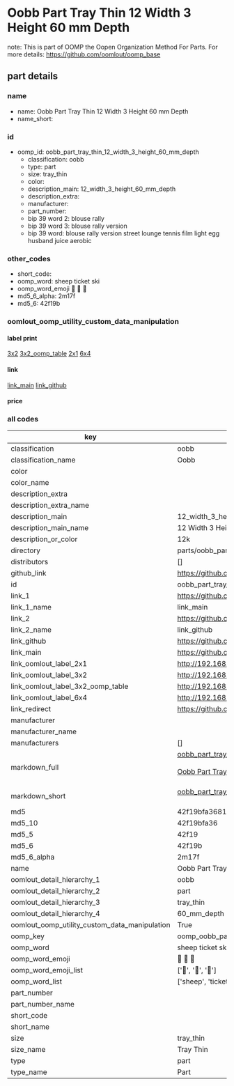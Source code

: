 # Oobb Part Tray Thin 12 Width 3 Height 60 mm Depth  

note: This is part of OOMP the Oopen Organization Method For Parts. For more details: https://github.com/oomlout/oomp_base

##  part details
  







### name
* name: Oobb Part Tray Thin 12 Width 3 Height 60 mm Depth
* name_short: 
### id
* oomp_id: oobb_part_tray_thin_12_width_3_height_60_mm_depth
  * classification: oobb
  * type: part
  * size: tray_thin
  * color: 
  * description_main: 12_width_3_height_60_mm_depth
  * description_extra: 
  * manufacturer: 
  * part_number: 
  * bip 39 word 2: blouse rally
  * bip 39 word 3: blouse rally version
  * bip 39 word: blouse rally version street lounge tennis film light egg husband juice aerobic

### other_codes
* short_code: 
* oomp_word: sheep ticket ski
* oomp_word_emoji :sheep: :ticket: :ski:
* md5_6_alpha: 2m17f
* md5_6: 42f19b






### oomlout_oomp_utility_custom_data_manipulation
#### label print
[3x2](http://192.168.1.245:1112/?label=oomp%202m17f)
[3x2_oomp_table](http://192.168.1.108:1112/?label=oomp%202m17f)
[2x1](http://192.168.1.242:1112/?label=oomp%202m17f)
[6x4](http://192.168.1.55:1112/?label=oomp%202m17f)    

#### link

[link_main](https://github.com/oomlout/oomlout_oomp_version_1_messy/tree/main/parts/oobb_part_tray_thin_12_width_3_height_60_mm_depth) [link_github](https://github.com/oomlout/oomlout_oomp_version_1_messy/tree/main/parts/oobb_part_tray_thin_12_width_3_height_60_mm_depth)                             

#### price







### all codes 
| key | value |  
| --- | --- |  
| classification | oobb |  
| classification_name | Oobb |  
| color |  |  
| color_name |  |  
| description_extra |  |  
| description_extra_name |  |  
| description_main | 12_width_3_height_60_mm_depth |  
| description_main_name | 12 Width 3 Height 60 mm Depth |  
| description_or_color | 12k |  
| directory | parts/oobb_part_tray_thin_12_width_3_height_60_mm_depth |  
| distributors | [] |  
| github_link | https://github.com/oomlout/oomlout_oomp_part_src/tree/main/parts/oobb_part_tray_thin_12_width_3_height_60_mm_depth |  
| id | oobb_part_tray_thin_12_width_3_height_60_mm_depth |  
| link_1 | https://github.com/oomlout/oomlout_oomp_version_1_messy/tree/main/parts/oobb_part_tray_thin_12_width_3_height_60_mm_depth |  
| link_1_name | link_main |  
| link_2 | https://github.com/oomlout/oomlout_oomp_version_1_messy/tree/main/parts/oobb_part_tray_thin_12_width_3_height_60_mm_depth |  
| link_2_name | link_github |  
| link_github | https://github.com/oomlout/oomlout_oomp_version_1_messy/tree/main/parts/oobb_part_tray_thin_12_width_3_height_60_mm_depth |  
| link_main | https://github.com/oomlout/oomlout_oomp_version_1_messy/tree/main/parts/oobb_part_tray_thin_12_width_3_height_60_mm_depth |  
| link_oomlout_label_2x1 | http://192.168.1.242:1112/?label=oomp%202m17f |  
| link_oomlout_label_3x2 | http://192.168.1.245:1112/?label=oomp%202m17f |  
| link_oomlout_label_3x2_oomp_table | http://192.168.1.108:1112/?label=oomp%202m17f |  
| link_oomlout_label_6x4 | http://192.168.1.55:1112/?label=oomp%202m17f |  
| link_redirect | https://github.com/oomlout/oomlout_oomp_version_1_messy/tree/main/parts/oobb_part_tray_thin_12_width_3_height_60_mm_depth |  
| manufacturer |  |  
| manufacturer_name |  |  
| manufacturers | [] |  
| markdown_full | [oobb_part_tray_thin_12_width_3_height_60_mm_depth](none)<br>[](none)<br>[Oobb Part Tray Thin 12 Width 3 Height 60 Mm Depth](none)<br><br> |  
| markdown_short | [oobb_part_tray_thin_12_width_3_height_60_mm_depth](none)<br><br> |  
| md5 | 42f19bfa36818acb7cc22d6fe5ac50c1 |  
| md5_10 | 42f19bfa36 |  
| md5_5 | 42f19 |  
| md5_6 | 42f19b |  
| md5_6_alpha | 2m17f |  
| name | Oobb Part Tray Thin 12 Width 3 Height 60 mm Depth |  
| oomlout_detail_hierarchy_1 | oobb |  
| oomlout_detail_hierarchy_2 | part |  
| oomlout_detail_hierarchy_3 | tray_thin |  
| oomlout_detail_hierarchy_4 | 60_mm_depth |  
| oomlout_oomp_utility_custom_data_manipulation | True |  
| oomp_key | oomp_oobb_part_tray_thin_12_width_3_height_60_mm_depth |  
| oomp_word | sheep ticket ski |  
| oomp_word_emoji | :sheep: :ticket: :ski: |  
| oomp_word_emoji_list | [':sheep:', ':ticket:', ':ski:'] |  
| oomp_word_list | ['sheep', 'ticket', 'ski'] |  
| part_number |  |  
| part_number_name |  |  
| short_code |  |  
| short_name |  |  
| size | tray_thin |  
| size_name | Tray Thin |  
| type | part |  
| type_name | Part |  
